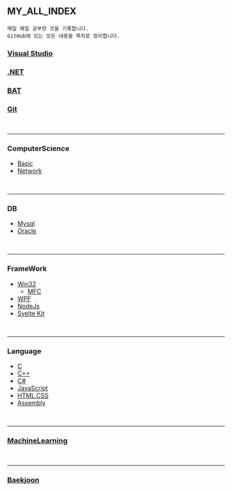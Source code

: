 ## MY_ALL_INDEX

~~~
매일 매일 공부한 것을 기록합니다.
GitHub에 있는 모든 내용을 목차로 정리합니다.
~~~

### [Visual Studio](https://github.com/BuMinKyoo/TIL/tree/main/Visual%20Studio)
### [.NET](https://github.com/BuMinKyoo/TIL/tree/main/.NET)
### [BAT](https://github.com/BuMinKyoo/MY_ALL_INDEX/tree/main/BAT)
### [Git](https://github.com/BuMinKyoo/MY_ALL_INDEX/blob/main/Git/README.md)

<br/>

***

### ComputerScience
  - [Basic](https://github.com/BuMinKyoo/MY_ALL_INDEX/tree/main/ComputerScience/Basic)
  - [Network](https://github.com/BuMinKyoo/MY_ALL_INDEX/tree/main/ComputerScience/Network)

<br/>

***

### DB
  - [Mysql](https://github.com/BuMinKyoo/MY_ALL_INDEX/tree/main/DB/Mysql)
  - [Oracle](https://github.com/BuMinKyoo/MY_ALL_INDEX/tree/main/DB/Oracle)

<br/>

***

### FrameWork
  - [Win32](https://github.com/BuMinKyoo/MY_ALL_INDEX/tree/main/FrameWork/Win32)
    - [MFC](https://github.com/BuMinKyoo/MY_ALL_INDEX/tree/main/FrameWork/MFC)
  - [WPF](https://github.com/BuMinKyoo/MY_ALL_INDEX/tree/main/FrameWork/WPF)
  - [NodeJs](https://github.com/BuMinKyoo/MY_ALL_INDEX/tree/main/FrameWork/NodeJs)
  - [Svelte Kit](https://github.com/BuMinKyoo/MY_ALL_INDEX/tree/main/FrameWork/Svelte%20Kit)
<br/>

***

### Language
  - [C](https://github.com/BuMinKyoo/MY_ALL_INDEX/tree/main/Language/C)
  - [C++](https://github.com/BuMinKyoo/MY_ALL_INDEX/tree/main/Language/C%2B%2B)
  - [C#](https://github.com/BuMinKyoo/MY_ALL_INDEX/tree/main/Language/C%23)
  - [JavaScript](https://github.com/BuMinKyoo/MY_ALL_INDEX/tree/main/Language/JavaScript)
  - [HTML,CSS](https://github.com/BuMinKyoo/MY_ALL_INDEX/tree/main/Language/HTML%2CCSS)
  - [Assembly](https://github.com/BuMinKyoo/MY_ALL_INDEX/tree/main/Language/Assembly)
<br/>

***

### [MachineLearning](https://github.com/BuMinKyoo/MY_ALL_INDEX/tree/main/MachineLearning)

<br/>

***

### [Baekjoon](https://github.com/BuMinKyoo/Baekjoon)

